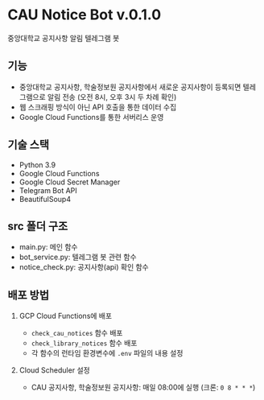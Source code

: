 # CAU Notice Bot v.0.1.0

중앙대학교 공지사항 알림 텔레그램 봇

## 기능

- 중앙대학교 공지사항, 학술정보원 공지사항에서 새로운 공지사항이 등록되면 텔레그램으로 알림 전송 (오전 8시, 오후 3시 두 차례 확인)
- 웹 스크래핑 방식이 아닌 API 호출을 통한 데이터 수집
- Google Cloud Functions를 통한 서버리스 운영


## 기술 스택

- Python 3.9
- Google Cloud Functions
- Google Cloud Secret Manager
- Telegram Bot API
- BeautifulSoup4


## src 폴더 구조

- main.py: 메인 함수
- bot_service.py: 텔레그램 봇 관련 함수
- notice_check.py: 공지사항(api) 확인 함수

## 배포 방법

1. GCP Cloud Functions에 배포
   - `check_cau_notices` 함수 배포
   - `check_library_notices` 함수 배포
   - 각 함수의 런타임 환경변수에 `.env` 파일의 내용 설정

2. Cloud Scheduler 설정
   - CAU 공지사항, 학술정보원 공지사항: 매일 08:00에 실행 (크론: `0 8 * * *`)
